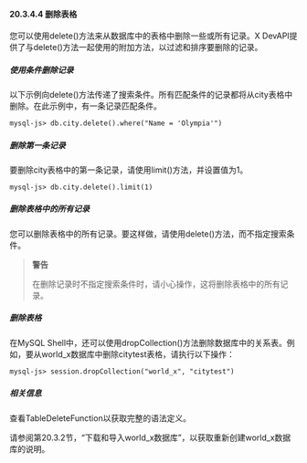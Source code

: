 #### 20.3.4.4 删除表格

您可以使用delete()方法来从数据库中的表格中删除一些或所有记录。X DevAPI提供了与delete()方法一起使用的附加方法，以过滤和排序要删除的记录。

##### 使用条件删除记录

以下示例向delete()方法传递了搜索条件。所有匹配条件的记录都将从city表格中删除。在此示例中，有一条记录匹配条件。

```markdown
mysql-js> db.city.delete().where("Name = 'Olympia'")
```

##### 删除第一条记录

要删除city表格中的第一条记录，请使用limit()方法，并设置值为1。

```markdown
mysql-js> db.city.delete().limit(1)
```

##### 删除表格中的所有记录

您可以删除表格中的所有记录。要这样做，请使用delete()方法，而不指定搜索条件。

> **警告**
>
> 在删除记录时不指定搜索条件时，请小心操作，这将删除表格中的所有记录。

##### 删除表格

在MySQL Shell中，还可以使用dropCollection()方法删除数据库中的关系表。例如，要从world_x数据库中删除citytest表格，请执行以下操作：

```markdown
mysql-js> session.dropCollection("world_x", "citytest")
```

##### 相关信息

查看TableDeleteFunction以获取完整的语法定义。

请参阅第20.3.2节，“下载和导入world_x数据库”，以获取重新创建world_x数据库的说明。